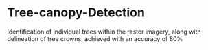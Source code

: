 # Tree-canopy-Detection
Identification of individual trees within the raster imagery, along with delineation of tree crowns, achieved with an accuracy of 80%
